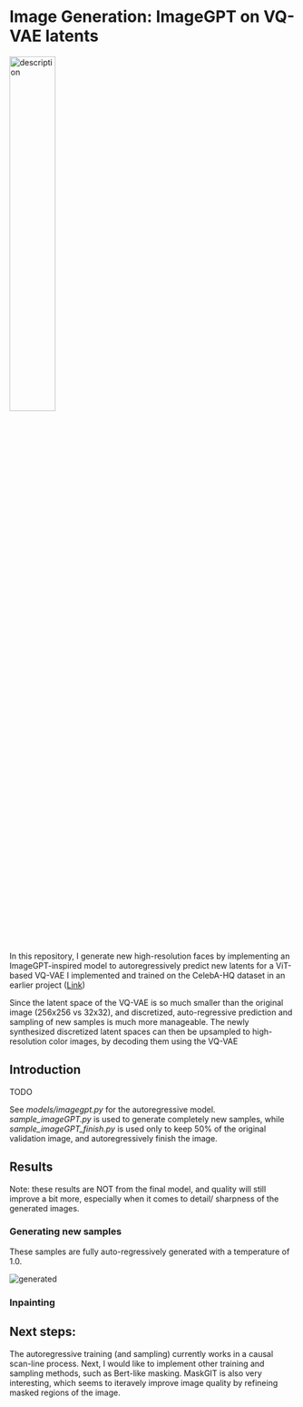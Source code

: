 # Image Generation: ImageGPT on VQ-VAE latents

<img src="https://github.com/user-attachments/assets/1b86ac91-1306-4e87-843a-a58213b64866" alt="description" width="40%" />

In this repository, I generate new high-resolution faces by implementing an ImageGPT-inspired model to autoregressively predict new latents for a ViT-based VQ-VAE I implemented and trained on the CelebA-HQ dataset in an earlier project ([Link](https://github.com/BvDod/Vector-Quantized-ViT-VAE-Image-Reconstruction))

Since the latent space of the VQ-VAE is so much smaller than the original image (256x256 vs 32x32), and discretized, auto-regressive prediction and sampling of new samples is much more manageable. The newly synthesized discretized latent spaces can then be upsampled to high-resolution color images, by decoding them using the VQ-VAE

## Introduction
TODO

See *models/imagegpt.py* for the autoregressive model. *sample_imageGPT.py* is used to generate completely new samples, while *sample_imageGPT_finish.py* is used only to keep 50% of the original validation image, and autoregressively finish the image.

## Results
Note: these results are NOT from the final model, and quality will still improve a bit more, especially when it comes to detail/ sharpness of the generated images.
### Generating new samples
These samples are fully auto-regressively generated with a temperature of 1.0.

![generated](https://github.com/user-attachments/assets/1b86ac91-1306-4e87-843a-a58213b64866)

### Inpainting

## Next steps:
The autoregressive training (and sampling) currently works in a causal scan-line process. Next, I would like to implement other training and sampling methods, such as Bert-like masking. MaskGIT is also very interesting, which seems to iteravely improve image quality by refineing masked regions of the image.
